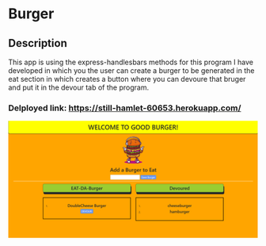 # Burger

## Description

This app is using the express-handlesbars methods for this program I have developed in which you the user can create a burger to be generated in the eat section in which creates a button where you can devoure that bruger and put it in the devour tab of the program.

### Delployed link: https://still-hamlet-60653.herokuapp.com/

![github img ](./public/assets/img/screenshot.png)
